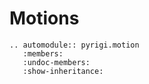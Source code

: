 # Motions


```{eval-rst}
.. automodule:: pyrigi.motion
   :members:
   :undoc-members:
   :show-inheritance:
```